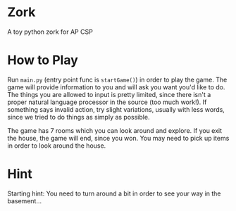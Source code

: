 # Zork
A toy python zork for AP CSP

# How to Play
Run `main.py` (entry point func is `startGame()`) in order to play the game. The game will provide information to you and will ask you want you'd like to do. The things you are allowed to input is pretty limited, since there isn't a proper natural language processor in the source (too much work!). If something says invalid action, try slight variations, usually with less words, since we tried to do things as simply as possible.

The game has 7 rooms which you can look around and explore. If you exit the house, the game will end, since you won. You may need to pick up items in order to look around the house.

# Hint
Starting hint: You need to turn around a bit in order to see your way in the basement...
